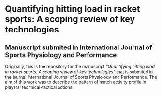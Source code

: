 # Quantifying hitting load in racket sports: A scoping review  of key technologies

## Manuscript submited in International Journal of Sports Physiology and Performance
Originally, this is the repository for the manuscript _"Quantifying hitting load in racket sports: A scoping review  of key technologies"_ that is submited in the 
journal [International Journal of Sports Physiology and Performance](https://journals.humankinetics.com/view/journals/ijspp/aop/issue.xml). The aim of this work was to describe the pattern of match activity profile in players' technical-tactical actions. 


